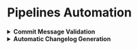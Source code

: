 # Pipelines Automation

<details>
<summary><b>Commit Message Validation</b></summary>

- Install Husky:
  ```bash
  npm install husky
  ```

- Initialize Husky:
  ```bash
  npx husky init
  ```
- Copy commit-msg to your .husky directory.
</details>

<details>
<summary><b>Automatic Changelog Generation</b></summary>

- Generate Changelog:
  ```bash
  npm run changelog
  ```
</details>
